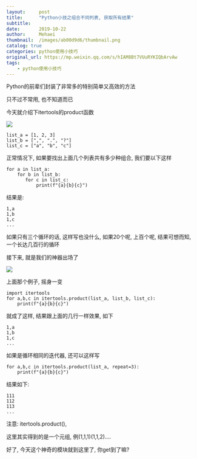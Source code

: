 ```yaml
---
layout:     post
title:      "Python小技之组合不同列表, 获取所有结果"
subtitle:   
date:       2019-10-22
author:     Mehaei
thumbnail:  /images/ab00d9d6/thumbnail.png
catalog: true
categories: python使用小技巧
original_url: https://mp.weixin.qq.com/s/hIAM8Bt7VUuRYKIQbArvAw
tags:
    - python使用小技巧
---
```


Python的前辈们封装了非常多的特别简单又高效的方法

只不过不常用, 也不知道而已

今天就介绍下itertools的product函数

![](/images/ab00d9d6/1.png)

```
list_a = [1, 2, 3]
list_b = [",", ".", "?"]
list_c = ["a", "b", "c"]
```

正常情况下, 如果要找出上面几个列表共有多少种组合, 我们要以下这样

```
for a in list_a:
    for b in list_b:
       for c in list_c:
           print(f"{a}{b}{c}")
```

结果是:

```
1,a
1,b
1,c
...
```

如果只有三个循环的话, 这样写也没什么, 如果20个呢, 上百个呢, 结果可想而知, 一个长达几百行的循环

接下来, 就是我们的神器出场了

![](/images/ab00d9d6/2.png)

上面那个例子, 摇身一变

```
import itertools
for a,b,c in itertools.product(list_a, list_b, list_c):
    print(f"{a}{b}{c}")
```

就成了这样, 结果跟上面的几行一样效果, 如下

```
1,a
1,b
1,c
...
```

如果是循环相同的迭代器, 还可以这样写

```
for a,b,c in itertools.product(list_a, repeat=3):
    print(f"{a}{b}{c}")
```

结果如下:

```
111
112
113
...
```

注意: itertools.product(),

这里其实得到的是一个元组, 例(1,1,1)(1,1,2)....

好了, 今天这个神奇的模块就到这里了, 你get到了嘛?